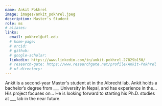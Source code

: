 ```yaml
---
name: Ankit Pokhrel
image: images/ankit_pokhrel.jpeg
description: Master's Student
role: ms
# aliases: 
links:
  email: pokhrel@ufl.edu
  # home-page: 
  # orcid: 
  # github: 
  # google-scholar: 
  linkedin: https://www.linkedin.com/in/ankit-pokhrel-27829b150/
  # research-gate: https://www.researchgate.net/profile/Ankit-Pokhrel
  # uf-directory:
---
```


Ankit is a second-year Master's student at in the Albrecht lab. Ankit holds a bachelor’s degree from ___ University in Nepal, and has experience in the... 
His project focuses on...
He is looking forward to starting his Ph.D. studies at ___ lab in the near future.